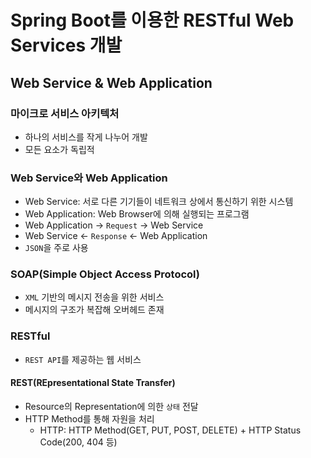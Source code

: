 # Spring Boot를 이용한 RESTful Web Services 개발

## Web Service & Web Application
### 마이크로 서비스 아키텍처
* 하나의 서비스를 작게 나누어 개발
* 모든 요소가 독립적
### Web Service와 Web Application
* Web Service: 서로 다른 기기들이 네트워크 상에서 통신하기 위한 시스템
* Web Application: Web Browser에 의해 실행되는 프로그램
* Web Application -> `Request` -> Web Service
* Web Service <- `Response` <- Web Application
* `JSON`을 주로 사용
### SOAP(Simple Object Access Protocol)
* `XML` 기반의 메시지 전송을 위한 서비스
* 메시지의 구조가 복잡해 오버헤드 존재
### RESTful
* `REST API`를 제공하는 웹 서비스
#### REST(REpresentational State Transfer)
* Resource의 Representation에 의한 `상태` 전달
* HTTP Method를 통해 자원을 처리 
  * HTTP: HTTP Method(GET, PUT, POST, DELETE) + HTTP Status Code(200, 404 등)